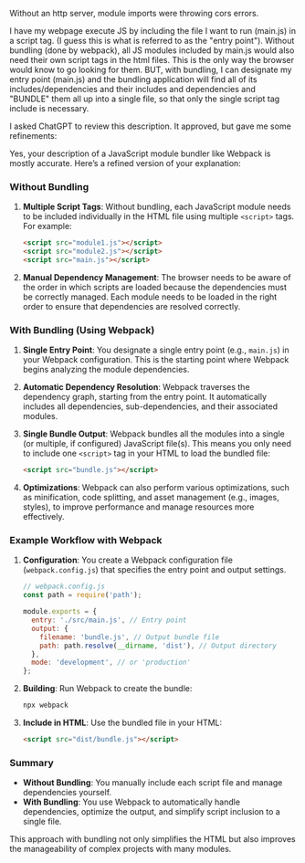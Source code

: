 Without an http server, module imports were throwing cors errors.


I have my webpage execute JS by including the file I want to run (main.js) in a script tag. (I guess this is what is referred to as the "entry point").
Without bundling (done by webpack), all JS modules included by main.js would also need their own script tags in the html files. This is the only way the browser would know to go looking for them.
BUT, with bundling, I can designate my entry point (main.js) and the bundling application will find all of its includes/dependencies and their includes and dependencies and "BUNDLE" them all up into a single file,
so that only the single script tag include is necessary.

I asked ChatGPT to review this description. It approved, but gave me some refinements:

Yes, your description of a JavaScript module bundler like Webpack is mostly accurate. Here’s a refined version of your explanation:

### Without Bundling

1. **Multiple Script Tags**: Without bundling, each JavaScript module needs to be included individually in the HTML file using multiple `<script>` tags. For example:
   
   ```html
   <script src="module1.js"></script>
   <script src="module2.js"></script>
   <script src="main.js"></script>
   ```

2. **Manual Dependency Management**: The browser needs to be aware of the order in which scripts are loaded because the dependencies must be correctly managed. Each module needs to be loaded in the right order to ensure that dependencies are resolved correctly.

### With Bundling (Using Webpack)

1. **Single Entry Point**: You designate a single entry point (e.g., `main.js`) in your Webpack configuration. This is the starting point where Webpack begins analyzing the module dependencies.

2. **Automatic Dependency Resolution**: Webpack traverses the dependency graph, starting from the entry point. It automatically includes all dependencies, sub-dependencies, and their associated modules.

3. **Single Bundle Output**: Webpack bundles all the modules into a single (or multiple, if configured) JavaScript file(s). This means you only need to include one `<script>` tag in your HTML to load the bundled file:

   ```html
   <script src="bundle.js"></script>
   ```

4. **Optimizations**: Webpack can also perform various optimizations, such as minification, code splitting, and asset management (e.g., images, styles), to improve performance and manage resources more effectively.

### Example Workflow with Webpack

1. **Configuration**: You create a Webpack configuration file (`webpack.config.js`) that specifies the entry point and output settings.

   ```javascript
   // webpack.config.js
   const path = require('path');

   module.exports = {
     entry: './src/main.js', // Entry point
     output: {
       filename: 'bundle.js', // Output bundle file
       path: path.resolve(__dirname, 'dist'), // Output directory
     },
     mode: 'development', // or 'production'
   };
   ```

2. **Building**: Run Webpack to create the bundle:

   ```bash
   npx webpack
   ```

3. **Include in HTML**: Use the bundled file in your HTML:

   ```html
   <script src="dist/bundle.js"></script>
   ```

### Summary

- **Without Bundling**: You manually include each script file and manage dependencies yourself.
- **With Bundling**: You use Webpack to automatically handle dependencies, optimize the output, and simplify script inclusion to a single file.

This approach with bundling not only simplifies the HTML but also improves the manageability of complex projects with many modules.